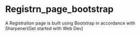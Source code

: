 # Registrn_page_bootstrap
A Registration page is built using Bootstrap in accordance with Sharpener(Get started with Web Dev)
